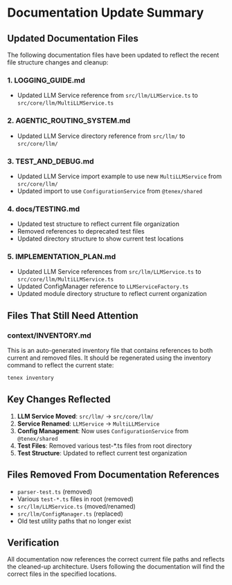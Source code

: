 # Documentation Update Summary

## Updated Documentation Files

The following documentation files have been updated to reflect the recent file structure changes and cleanup:

### 1. LOGGING_GUIDE.md
- Updated LLM Service reference from `src/llm/LLMService.ts` to `src/core/llm/MultiLLMService.ts`

### 2. AGENTIC_ROUTING_SYSTEM.md  
- Updated LLM Service directory reference from `src/llm/` to `src/core/llm/`

### 3. TEST_AND_DEBUG.md
- Updated LLM Service import example to use new `MultiLLMService` from `src/core/llm/`
- Updated import to use `ConfigurationService` from `@tenex/shared`

### 4. docs/TESTING.md
- Updated test structure to reflect current file organization
- Removed references to deprecated test files
- Updated directory structure to show current test locations

### 5. IMPLEMENTATION_PLAN.md
- Updated LLM Service references from `src/llm/LLMService.ts` to `src/core/llm/MultiLLMService.ts`
- Updated ConfigManager reference to `LLMServiceFactory.ts`
- Updated module directory structure to reflect current organization

## Files That Still Need Attention

### context/INVENTORY.md
This is an auto-generated inventory file that contains references to both current and removed files. It should be regenerated using the inventory command to reflect the current state:

```bash
tenex inventory
```

## Key Changes Reflected

1. **LLM Service Moved**: `src/llm/` → `src/core/llm/`
2. **Service Renamed**: `LLMService` → `MultiLLMService`
3. **Config Management**: Now uses `ConfigurationService` from `@tenex/shared`
4. **Test Files**: Removed various test-*.ts files from root directory
5. **Test Structure**: Updated to reflect current test organization

## Files Removed From Documentation References

- `parser-test.ts` (removed)
- Various `test-*.ts` files in root (removed)
- `src/llm/LLMService.ts` (moved/renamed)
- `src/llm/ConfigManager.ts` (replaced)
- Old test utility paths that no longer exist

## Verification

All documentation now references the correct current file paths and reflects the cleaned-up architecture. Users following the documentation will find the correct files in the specified locations.